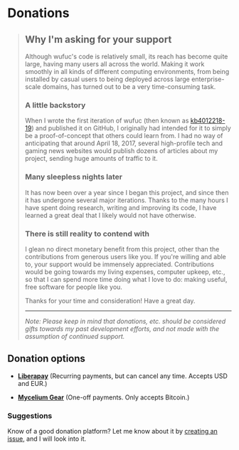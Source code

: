# Donations

> ## Why I'm asking for your support
> 
> Although wufuc's code is relatively small, its reach has become quite large, having many users all across the world. Making it work smoothly in all kinds of different computing environments, from being installed by casual users to being deployed across large enterprise-scale domains, has turned out to be a very time-consuming task.
> 
> ### A little backstory
> 
> When I wrote the first iteration of wufuc (then known as [kb4012218-19](https://github.com/zeffy/wufuc/tree/old-kb4012218-19)) and published it on GitHub, I originally had intended for it to simply be a proof-of-concept that others could learn from. I had no way of anticipating that around April 18, 2017, several high-profile tech and gaming news websites would publish dozens of articles about my project, sending huge amounts of traffic to it.
> 
> ### Many sleepless nights later
> 
> It has now been over a year since I began this project, and since then it has undergone several major iterations. Thanks to the many hours I have spent doing research, writing and improving its code, I have learned a great deal that I likely would not have otherwise.
> 
> ### There is still reality to contend with
> 
> I glean no direct monetary benefit from this project, other than the contributions from generous users like you. If you're willing and able to, your support would be immensely appreciated. Contributions would be going towards my living expenses, computer upkeep, etc., so that I can spend more time doing what I love to do: making useful, free software for people like you.
> 
> Thanks for your time and consideration! Have a great day.
> 
> ---
> 
> _Note: Please keep in mind that donations, etc. should be considered gifts towards my past development efforts, and not made with the assumption of continued support._

## Donation options

- [**Liberapay**](https://liberapay.com/zeffy) (Recurring payments, but can cancel any time. Accepts USD and EUR.)

- [**Mycelium Gear**](https://admin.gear.mycelium.com/gateways/3554/orders/new) (One-off payments. Only accepts Bitcoin.)

### Suggestions

Know of a good donation platform? Let me know about it by [creating an issue](https://github.com/zeffy/wufuc/issues/new), and I will look into it.